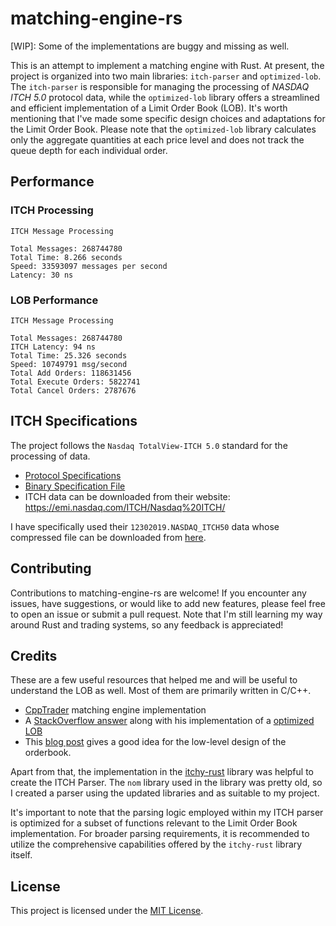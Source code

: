 # matching-engine-rs

[WIP]: Some of the implementations are buggy and missing as well.

This is an attempt to implement a matching engine with Rust. At present, the project is organized into two main libraries: `itch-parser` and `optimized-lob`. The `itch-parser` is responsible for managing the processing of *NASDAQ ITCH 5.0* protocol data, while the `optimized-lob` library offers a streamlined and efficient implementation of a Limit Order Book (LOB). It's worth mentioning that I've made some specific design choices and adaptations for the Limit Order Book. Please note that the `optimized-lob` library calculates only the aggregate quantities at each price level and does not track the queue depth for each individual order.

## Performance

### ITCH Processing

```text
ITCH Message Processing

Total Messages: 268744780
Total Time: 8.266 seconds
Speed: 33593097 messages per second
Latency: 30 ns
```

### LOB Performance

```text
ITCH Message Processing

Total Messages: 268744780
ITCH Latency: 94 ns
Total Time: 25.326 seconds
Speed: 10749791 msg/second
Total Add Orders: 118631456
Total Execute Orders: 5822741
Total Cancel Orders: 2787676

```
## ITCH Specifications

The project follows the `Nasdaq TotalView-ITCH 5.0` standard for the processing of data.

- [Protocol Specifications](http://www.nasdaqtrader.com/content/technicalsupport/specifications/dataproducts/NQTVITCHSpecification.pdf)
- [Binary Specification File](http://www.nasdaqtrader.com/content/technicalSupport/specifications/dataproducts/binaryfile.pdf)
- ITCH data can be downloaded from their website: https://emi.nasdaq.com/ITCH/Nasdaq%20ITCH/

I have specifically used their `12302019.NASDAQ_ITCH50` data whose compressed file can be downloaded from [here](https://emi.nasdaq.com/ITCH/Nasdaq%20ITCH/12302019.NASDAQ_ITCH50.gz).
## Contributing

Contributions to matching-engine-rs are welcome! If you encounter any issues, have suggestions, or would like to add new features, please feel free to open an issue or submit a pull request. Note that I'm still learning my way around Rust and trading systems, so any feedback is appreciated!
## Credits

These are a few useful resources that helped me and will be useful to understand the LOB as well. Most of them are primarily written in C/C++.
- [CppTrader](https://github.com/chronoxor/CppTrader) matching engine implementation
- A [StackOverflow answer](https://quant.stackexchange.com/questions/3783/what-is-an-efficient-data-structure-to-model-order-book/32482#32482) along with his implementation of a [optimized LOB](https://github.com/charles-cooper/itch-order-book/)
- This [blog post](https://web.archive.org/web/20110219163448/http://howtohft.wordpress.com/2011/02/15/how-to-build-a-fast-limit-order-book/) gives a good idea for the low-level design of the orderbook.

Apart from that, the implementation in the [itchy-rust](https://github.com/adwhit/itchy-rust) library was helpful to create the ITCH Parser. The `nom` library used in the library was pretty old, so I created a parser using the updated libraries and as suitable to my project.

It's important to note that the parsing logic employed within my ITCH parser is optimized for a subset of functions relevant to the Limit Order Book implementation. For broader parsing requirements, it is recommended to utilize the comprehensive capabilities offered by the `itchy-rust` library itself.
## License

This project is licensed under the [MIT License](LICENSE).
